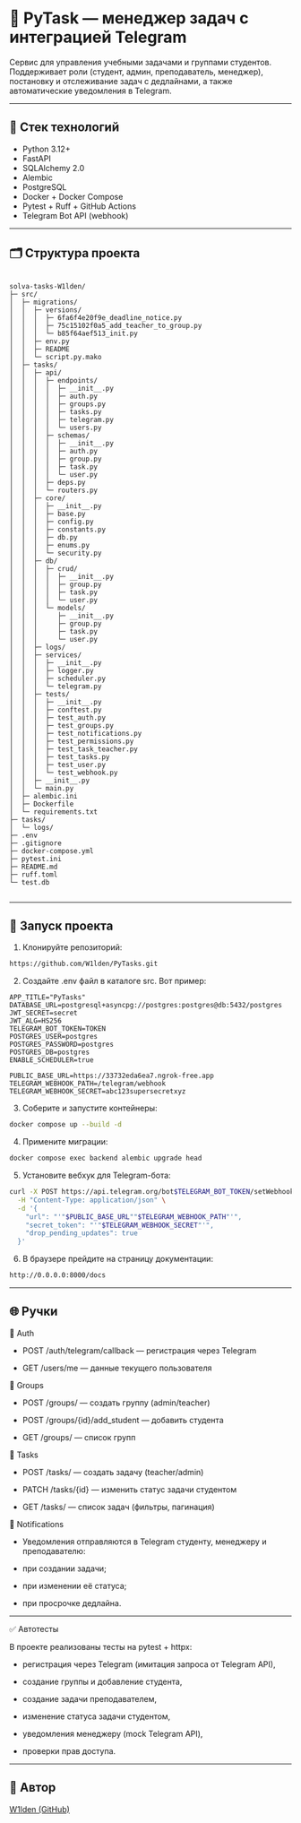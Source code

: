 # 📝 PyTask — менеджер задач с интеграцией Telegram

Сервис для управления учебными задачами и группами студентов.
Поддерживает роли (студент, админ, преподаватель, менеджер), постановку и отслеживание задач с дедлайнами, а также автоматические уведомления в Telegram. 

---

## 🧱 Стек технологий

- Python 3.12+
- FastAPI
- SQLAlchemy 2.0
- Alembic
- PostgreSQL
- Docker + Docker Compose
- Pytest + Ruff + GitHub Actions
- Telegram Bot API (webhook)

---

## 🗂 Структура проекта

```

solva-tasks-W1lden/
├─ src/
│  ├─ migrations/
│  │  ├─ versions/
│  │  │  ├─ 6fa6f4e20f9e_deadline_notice.py
│  │  │  ├─ 75c15102f0a5_add_teacher_to_group.py
│  │  │  └─ b85f64aef513_init.py
│  │  ├─ env.py
│  │  ├─ README
│  │  └─ script.py.mako
│  ├─ tasks/
│  │  ├─ api/
│  │  │  ├─ endpoints/
│  │  │  │  ├─ __init__.py
│  │  │  │  ├─ auth.py
│  │  │  │  ├─ groups.py
│  │  │  │  ├─ tasks.py
│  │  │  │  ├─ telegram.py
│  │  │  │  └─ users.py
│  │  │  ├─ schemas/
│  │  │  │  ├─ __init__.py
│  │  │  │  ├─ auth.py
│  │  │  │  ├─ group.py
│  │  │  │  ├─ task.py
│  │  │  │  └─ user.py
│  │  │  ├─ deps.py
│  │  │  └─ routers.py
│  │  ├─ core/
│  │  │  ├─ __init__.py
│  │  │  ├─ base.py
│  │  │  ├─ config.py
│  │  │  ├─ constants.py
│  │  │  ├─ db.py
│  │  │  ├─ enums.py
│  │  │  └─ security.py
│  │  ├─ db/
│  │  │  ├─ crud/
│  │  │  │  ├─ __init__.py
│  │  │  │  ├─ group.py
│  │  │  │  ├─ task.py
│  │  │  │  └─ user.py
│  │  │  └─ models/
│  │  │     ├─ __init__.py
│  │  │     ├─ group.py
│  │  │     ├─ task.py
│  │  │     └─ user.py
│  │  ├─ logs/
│  │  ├─ services/
│  │  │  ├─ __init__.py
│  │  │  ├─ logger.py
│  │  │  ├─ scheduler.py
│  │  │  └─ telegram.py
│  │  ├─ tests/
│  │  │  ├─ __init__.py
│  │  │  ├─ conftest.py
│  │  │  ├─ test_auth.py
│  │  │  ├─ test_groups.py
│  │  │  ├─ test_notifications.py
│  │  │  ├─ test_permissions.py
│  │  │  ├─ test_task_teacher.py
│  │  │  ├─ test_tasks.py
│  │  │  ├─ test_user.py
│  │  │  └─ test_webhook.py
│  │  ├─ __init__.py
│  │  └─ main.py
│  ├─ alembic.ini
│  ├─ Dockerfile
│  └─ requirements.txt
├─ tasks/
│  └─ logs/
├─ .env
├─ .gitignore
├─ docker-compose.yml
├─ pytest.ini
├─ README.md
├─ ruff.toml
└─ test.db


```

---

## 🚀 Запуск проекта

1. Клонируйте репозиторий:
```bash
https://github.com/W1lden/PyTasks.git
```

2. Создайте .env файл в каталоге src. Вот пример:
```env_example
APP_TITLE="PyTasks"
DATABASE_URL=postgresql+asyncpg://postgres:postgres@db:5432/postgres
JWT_SECRET=secret
JWT_ALG=HS256
TELEGRAM_BOT_TOKEN=TOKEN
POSTGRES_USER=postgres
POSTGRES_PASSWORD=postgres
POSTGRES_DB=postgres
ENABLE_SCHEDULER=true

PUBLIC_BASE_URL=https://33732eda6ea7.ngrok-free.app
TELEGRAM_WEBHOOK_PATH=/telegram/webhook
TELEGRAM_WEBHOOK_SECRET=abc123supersecretxyz

```

3. Соберите и запустите контейнеры:
```bash
docker compose up --build -d
```

4. Примените миграции:
```bash
docker compose exec backend alembic upgrade head
```

5. Установите вебхук для Telegram-бота:
```bash
curl -X POST https://api.telegram.org/bot$TELEGRAM_BOT_TOKEN/setWebhook \
  -H "Content-Type: application/json" \
  -d '{
    "url": "'"$PUBLIC_BASE_URL""$TELEGRAM_WEBHOOK_PATH"'",
    "secret_token": "'"$TELEGRAM_WEBHOOK_SECRET"'",
    "drop_pending_updates": true
  }'
```

6. В браузере прейдите на страницу документации:
```bash
http://0.0.0.0:8000/docs
```

---



## 🌐 Ручки

🔑 Auth

- POST /auth/telegram/callback — регистрация через Telegram

- GET /users/me — данные текущего пользователя

👥 Groups

- POST /groups/ — создать группу (admin/teacher)

- POST /groups/{id}/add_student — добавить студента

- GET /groups/ — список групп

📌 Tasks

- POST /tasks/ — создать задачу (teacher/admin)

- PATCH /tasks/{id} — изменить статус задачи студентом

- GET /tasks/ — список задач (фильтры, пагинация)

🔔 Notifications

- Уведомления отправляются в Telegram студенту, менеджеру и преподавателю:

- при создании задачи;

- при изменении её статуса;

- при просрочке дедлайна.

---


✅ Автотесты

В проекте реализованы тесты на pytest + httpx:

- регистрация через Telegram (имитация запроса от Telegram API),

- создание группы и добавление студента,

- создание задачи преподавателем,

- изменение статуса задачи студентом,

- уведомления менеджеру (mock Telegram API),

- проверки прав доступа.

---

## 👤 Автор

[W1lden (GitHub)](https://github.com/W1lden)
